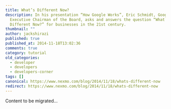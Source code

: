 ```yaml
---
title: What’s Different Now?
description: In his presentation “How Google Works”, Eric Schmidt, Google’s
  Executive Chairman of the Board, asks and answers the question “What’s
  Different Now?” for businesses in the 21st century.
thumbnail: ""
author: jackshirazi
published: true
published_at: 2014-11-18T13:02:36
comments: true
category: tutorial
old_categories:
  - developer
  - developers
  - developers-corner
tags: []
canonical: https://www.nexmo.com/blog/2014/11/18/whats-different-now
redirect: https://www.nexmo.com/blog/2014/11/18/whats-different-now
---
```

Content to be migrated...